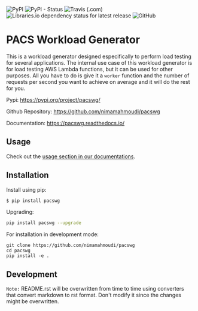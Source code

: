 ![PyPI](https://img.shields.io/pypi/v/pacswg.svg)
![PyPI - Status](https://img.shields.io/pypi/status/pacswg.svg)
![Travis (.com)](https://img.shields.io/travis/com/nimamahmoudi/pacswg.svg)
![Libraries.io dependency status for latest release](https://img.shields.io/librariesio/release/pypi/pacswg.svg)
![GitHub](https://img.shields.io/github/license/nimamahmoudi/pacswg.svg)


# PACS Workload Generator

This is a workload generator designed especifically to perform load testing for several applications. The internal use case of this workload generator is for load testing AWS Lambda functions, but it can be used for other purposes. All you have to do is give it a `worker` function and the number of requests per second you want to achieve on average and it will do the rest for you.

Pypi: https://pypi.org/project/pacswg/

Github Repository: https://github.com/nimamahmoudi/pacswg

Documentation: https://pacswg.readthedocs.io/

## Usage

Check out the [usage section in our documentations](https://pacswg.readthedocs.io/en/latest/usage.html).

## Installation

Install using pip:
```bash
$ pip install pacswg
```

Upgrading:
```bash
pip install pacswg --upgrade
```

For installation in development mode:

```
git clone https://github.com/nimamahmoudi/pacswg
cd pacswg
pip install -e .
```

## Development

`Note:` README.rst will be overwritten from time to time using converters that convert markdown to rst format. Don't modify it since the changes might be overwritten.

